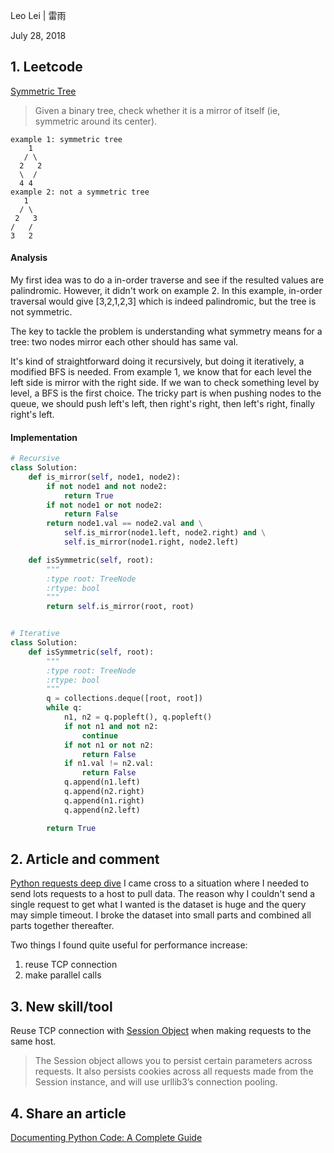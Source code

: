 Leo Lei | 雷雨

July 28, 2018

## 1. Leetcode
[Symmetric Tree](https://leetcode.com/problems/symmetric-tree/description/)

> Given a binary tree, check whether it is a mirror of itself (ie, symmetric around its center).
```
example 1: symmetric tree
    1
   / \
  2   2
  \  /
  4 4  
example 2: not a symmetric tree
   1
  / \
 2   3
/   /
3   2
```


#### Analysis
My first idea was to do a in-order traverse and see if the resulted values are palindromic. However, it didn't work on example 2. In this example, in-order traversal would give [3,2,1,2,3] which is indeed palindromic, but the tree is not symmetric.

The key to tackle the problem is understanding what symmetry means for a tree: two nodes mirror each other should has same val.

It's kind of straightforward doing it recursively, but doing it iteratively, a modified BFS is needed. From example 1, we know that for each level the left side is mirror with the right side. If we wan to check something level by level, a BFS is the first choice. The tricky part is when pushing nodes to the queue, we should push left's left, then right's right, then left's right, finally right's left.

#### Implementation

```Python
# Recursive
class Solution:
    def is_mirror(self, node1, node2):
        if not node1 and not node2:
            return True
        if not node1 or not node2:
            return False
        return node1.val == node2.val and \
            self.is_mirror(node1.left, node2.right) and \
            self.is_mirror(node1.right, node2.left)

    def isSymmetric(self, root):
        """
        :type root: TreeNode
        :rtype: bool
        """
        return self.is_mirror(root, root)


# Iterative
class Solution:
    def isSymmetric(self, root):
        """
        :type root: TreeNode
        :rtype: bool
        """
        q = collections.deque([root, root])
        while q:
            n1, n2 = q.popleft(), q.popleft()
            if not n1 and not n2:
                continue
            if not n1 or not n2:
                return False
            if n1.val != n2.val:
                return False
            q.append(n1.left)
            q.append(n2.right)
            q.append(n1.right)
            q.append(n2.left)

        return True
```


## 2. Article and comment
[Python requests deep dive](https://medium.com/@anthonypjshaw/python-requests-deep-dive-a0a5c5c1e093)
I came cross to a situation where I needed to send lots requests to a host to pull data. The reason why I couldn't send a single request to get what I wanted is the dataset is huge and the query may simple timeout. I broke the dataset into small parts and combined all parts together thereafter.

Two things I found quite useful for performance increase:
1. reuse TCP connection
2. make parallel calls

## 3. New skill/tool

Reuse TCP connection with [Session Object](http://docs.python-requests.org/en/master/user/advanced/) when making requests to the same host.
> The Session object allows you to persist certain parameters across requests. It also persists cookies across all requests made from the Session instance, and will use urllib3’s connection pooling.


## 4. Share an article
[Documenting Python Code: A Complete Guide](https://realpython.com/documenting-python-code/)
